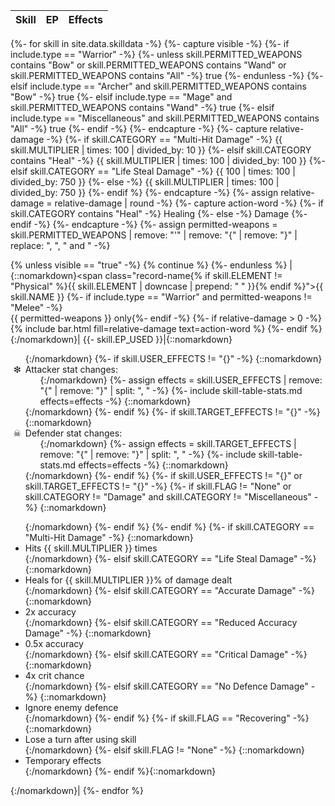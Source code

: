 |Skill|EP|Effects|
|-|-|-|
{%- for skill in site.data.skilldata -%}
  {%- capture visible -%}
    {%- if include.type == "Warrior" -%}
      {%- unless skill.PERMITTED_WEAPONS contains "Bow" or skill.PERMITTED_WEAPONS contains "Wand" or skill.PERMITTED_WEAPONS contains "All" -%}
        true
      {%- endunless -%}
    {%- elsif include.type == "Archer" and skill.PERMITTED_WEAPONS contains "Bow" -%}
      true
    {%- elsif include.type == "Mage" and skill.PERMITTED_WEAPONS contains "Wand" -%}
      true
    {%- elsif include.type == "Miscellaneous" and skill.PERMITTED_WEAPONS contains "All" -%}
      true
    {%- endif -%}
  {%- endcapture -%}
  {%- capture relative-damage -%}
    {%- if skill.CATEGORY == "Multi-Hit Damage" -%}
      {{ skill.MULTIPLIER | times: 100 | divided_by: 10 }}
    {%- elsif skill.CATEGORY contains "Heal" -%}
      {{ skill.MULTIPLIER | times: 100 | divided_by: 100 }}
    {%- elsif skill.CATEGORY == "Life Steal Damage" -%}
      {{ 100 | times: 100 | divided_by: 750 }}
    {%- else -%}
      {{ skill.MULTIPLIER | times: 100 | divided_by: 750 }}
    {%- endif %}
  {%- endcapture -%}
  {%- assign relative-damage = relative-damage | round -%}
  {%- capture action-word -%}
    {%- if skill.CATEGORY contains "Heal" -%}
      Healing
    {%- else -%}
      Damage
    {%- endif -%}
  {%- endcapture -%}
  {%- assign permitted-weapons = skill.PERMITTED_WEAPONS | remove: "'" | remove: "{" | remove: "}" | replace: ", ", " and " -%}
  
  {% unless visible == "true" -%}
    {% continue %}
  {%- endunless %}
  |{::nomarkdown}<span class="record-name{% if skill.ELEMENT != "Physical" %}{{ skill.ELEMENT | downcase | prepend: " " }}{% endif %}">{{ skill.NAME }}</span>
  {%- if include.type == "Warrior" and permitted-weapons != "Melee" -%}<br /><span class="bar-descriptor">{{ permitted-weapons }} only</span>{%- endif -%}
  {%- if relative-damage > 0 -%}
    {% include bar.html fill=relative-damage text=action-word %}
  {%- endif %}{:/nomarkdown}|
  {{- skill.EP_USED }}|{::nomarkdown}<ul>{:/nomarkdown}
  {%- if skill.USER_EFFECTS != "{}" -%}
    {::nomarkdown}<li style="list-style-type: '❇'; border-left: 1px solid var(--solarized-mono1); border-radius: 0.3em; padding-left: 0.5em; margin-left: -0.5em;">Attacker stat changes:<ul>{:/nomarkdown}
    {%- assign effects = skill.USER_EFFECTS | remove: "{" | remove: "}" | split: ", " -%}
    {%- include skill-table-stats.md effects=effects -%}
    {::nomarkdown}</ul></li>{:/nomarkdown}
  {%- endif %}
  {%- if skill.TARGET_EFFECTS != "{}" -%}
    {::nomarkdown}<li style="list-style-type: '☠'; border-left: 1px solid var(--solarized-mono1); border-radius: 0.3em; padding-left: 0.5em; margin-left: -0.5em;">Defender stat changes:<ul>{:/nomarkdown}
    {%- assign effects = skill.TARGET_EFFECTS | remove: "{" | remove: "}" | split: ", " -%}
    {%- include skill-table-stats.md effects=effects -%}
    {::nomarkdown}</ul></li>{:/nomarkdown}
  {%- endif %}
  {%- if skill.USER_EFFECTS != "{}" or skill.TARGET_EFFECTS != "{}" -%}
    {%- if skill.FLAG != "None" or skill.CATEGORY != "Damage" and skill.CATEGORY != "Miscellaneous" -%}
      {::nomarkdown}</ul><ul style="margin-top: 0.5em;">{:/nomarkdown}
    {%- endif %}
  {%- endif %}
  {%- if skill.CATEGORY == "Multi-Hit Damage" -%}
    {::nomarkdown}<li>Hits {{ skill.MULTIPLIER }} times</li>{:/nomarkdown}
  {%- elsif skill.CATEGORY == "Life Steal Damage" -%}
    {::nomarkdown}<li>Heals for {{ skill.MULTIPLIER }}% of damage dealt</li>{:/nomarkdown}
  {%- elsif skill.CATEGORY == "Accurate Damage" -%}
    {::nomarkdown}<li>2x accuracy</li>{:/nomarkdown}
  {%- elsif skill.CATEGORY == "Reduced Accuracy Damage" -%}
    {::nomarkdown}<li>0.5x accuracy</li>{:/nomarkdown}
  {%- elsif skill.CATEGORY == "Critical Damage" -%}
    {::nomarkdown}<li>4x crit chance</li>{:/nomarkdown}
  {%- elsif skill.CATEGORY == "No Defence Damage" -%}
    {::nomarkdown}<li>Ignore enemy defence</li>{:/nomarkdown}
  {%- endif %}
  {%- if skill.FLAG == "Recovering" -%}
    {::nomarkdown}<li>Lose a turn after using skill</li>{:/nomarkdown}
  {%- elsif skill.FLAG != "None" -%}
    {::nomarkdown}<li>Temporary effects</li>{:/nomarkdown}
  {%- endif %}{::nomarkdown}</ul>{:/nomarkdown}|
{%- endfor %}